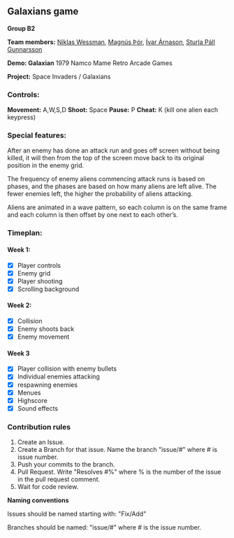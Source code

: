 ## Galaxians game

**Group B2**

**Team members:** [Niklas Wessman](https://github.com/nwessman), [Magnús Þór](https://github.com/maggithor97), [Ívar Árnason](https://github.com/ivar1309), [Sturla Páll Gunnarsson](https://github.com/spg6-hi)

**Demo: Galaxian** 1979 Namco Mame Retro Arcade Games

**Project:** Space Invaders / Galaxians

### Controls:

**Movement:** A,W,S,D
**Shoot:** Space
**Pause:** P
**Cheat:** K (kill one alien each keypress)

### Special features:
After an enemy has done an attack run and goes off screen without being killed, it will then from the top of the screen move back to its original position in the enemy grid.


The frequency of enemy aliens commencing attack runs is based on phases, and the phases are based on how many aliens are left alive. The fewer enemies left, the higher the probability of aliens attacking. 


Aliens are animated in a wave pattern, so each column is on the same frame and each column is then offset by one next to each other’s.


### Timeplan:

#### Week 1:

- [x] Player controls
- [x] Enemy grid
- [x] Player shooting
- [x] Scrolling background

#### Week 2:

- [x] Collision
- [x] Enemy shoots back
- [x] Enemy movement

#### Week 3

- [x] Player collision with enemy bullets
- [x] Individual enemies attacking
- [x] respawning enemies
- [x] Menues
- [x] Highscore
- [x] Sound effects

### Contribution rules

1. Create an Issue.
2. Create a Branch for that issue. Name the branch "issue/#" where # is issue number.
3. Push your commits to the branch.
4. Pull Request. Write "Resolves #%" where % is the number of the issue in the pull request comment.
5. Wait for code review.

**Naming conventions**

Issues should be named starting with: "Fix/Add"

Branches should be named: "issue/#" where # is the issue number.
